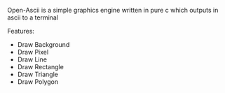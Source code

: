 Open-Ascii is a simple graphics engine written in pure c which outputs in ascii to a terminal

Features:
- Draw Background
- Draw Pixel
- Draw Line
- Draw Rectangle
- Draw Triangle
- Draw Polygon

